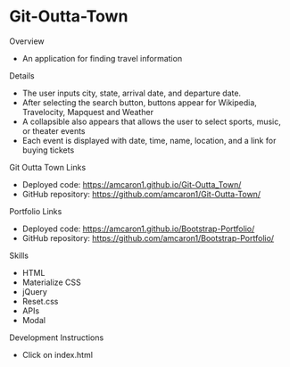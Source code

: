 # Git-Outta-Town

Overview
- An application for finding travel information

Details
- The user inputs city, state, arrival date, and departure date.
- After selecting the search button, buttons appear for Wikipedia, Travelocity, Mapquest and Weather
- A collapsible also appears that allows the user to select sports, music, or theater events
- Each event is displayed with date, time, name, location, and a link for buying tickets

Git Outta Town Links
- Deployed code: https://amcaron1.github.io/Git-Outta_Town/
- GitHub repository:  https://github.com/amcaron1/Git-Outta-Town/

Portfolio Links
- Deployed code: https://amcaron1.github.io/Bootstrap-Portfolio/
- GitHub repository: https://github.com/amcaron1/Bootstrap-Portfolio/

Skills
- HTML
- Materialize CSS
- jQuery
- Reset.css
- APIs
- Modal
    
Development Instructions
- Click on index.html
